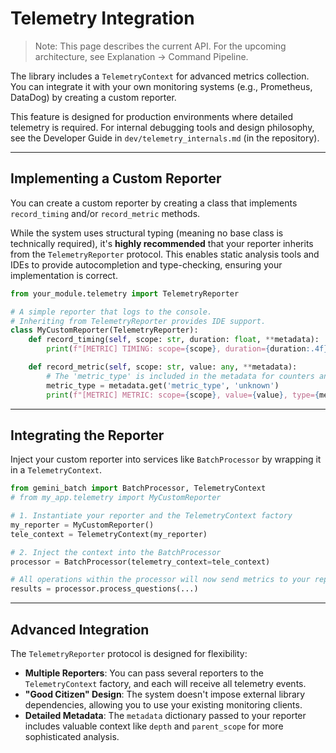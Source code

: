 # Telemetry Integration

> Note: This page describes the current API. For the upcoming architecture, see Explanation → Command Pipeline.

The library includes a `TelemetryContext` for advanced metrics collection. You can integrate it with your own monitoring systems (e.g., Prometheus, DataDog) by creating a custom reporter.

This feature is designed for production environments where detailed telemetry is required. For internal debugging tools and design philosophy, see the Developer Guide in `dev/telemetry_internals.md` (in the repository).

-----

## Implementing a Custom Reporter

You can create a custom reporter by creating a class that implements `record_timing` and/or `record_metric` methods.

While the system uses structural typing (meaning no base class is technically required), it's **highly recommended** that your reporter inherits from the `TelemetryReporter` protocol. This enables static analysis tools and IDEs to provide autocompletion and type-checking, ensuring your implementation is correct.

```python
from your_module.telemetry import TelemetryReporter

# A simple reporter that logs to the console.
# Inheriting from TelemetryReporter provides IDE support.
class MyCustomReporter(TelemetryReporter):
    def record_timing(self, scope: str, duration: float, **metadata):
        print(f"[METRIC] TIMING: scope={scope}, duration={duration:.4f}s")

    def record_metric(self, scope: str, value: any, **metadata):
        # The 'metric_type' is included in the metadata for counters and gauges.
        metric_type = metadata.get('metric_type', 'unknown')
        print(f"[METRIC] METRIC: scope={scope}, value={value}, type={metric_type}")
```

-----

## Integrating the Reporter

Inject your custom reporter into services like `BatchProcessor` by wrapping it in a `TelemetryContext`.

```python
from gemini_batch import BatchProcessor, TelemetryContext
# from my_app.telemetry import MyCustomReporter

# 1. Instantiate your reporter and the TelemetryContext factory
my_reporter = MyCustomReporter()
tele_context = TelemetryContext(my_reporter)

# 2. Inject the context into the BatchProcessor
processor = BatchProcessor(telemetry_context=tele_context)

# All operations within the processor will now send metrics to your reporter.
results = processor.process_questions(...)
```

-----

## Advanced Integration

The `TelemetryReporter` protocol is designed for flexibility:

* **Multiple Reporters**: You can pass several reporters to the `TelemetryContext` factory, and each will receive all telemetry events.
* **"Good Citizen" Design**: The system doesn't impose external library dependencies, allowing you to use your existing monitoring clients.
* **Detailed Metadata**: The `metadata` dictionary passed to your reporter includes valuable context like `depth` and `parent_scope` for more sophisticated analysis.
